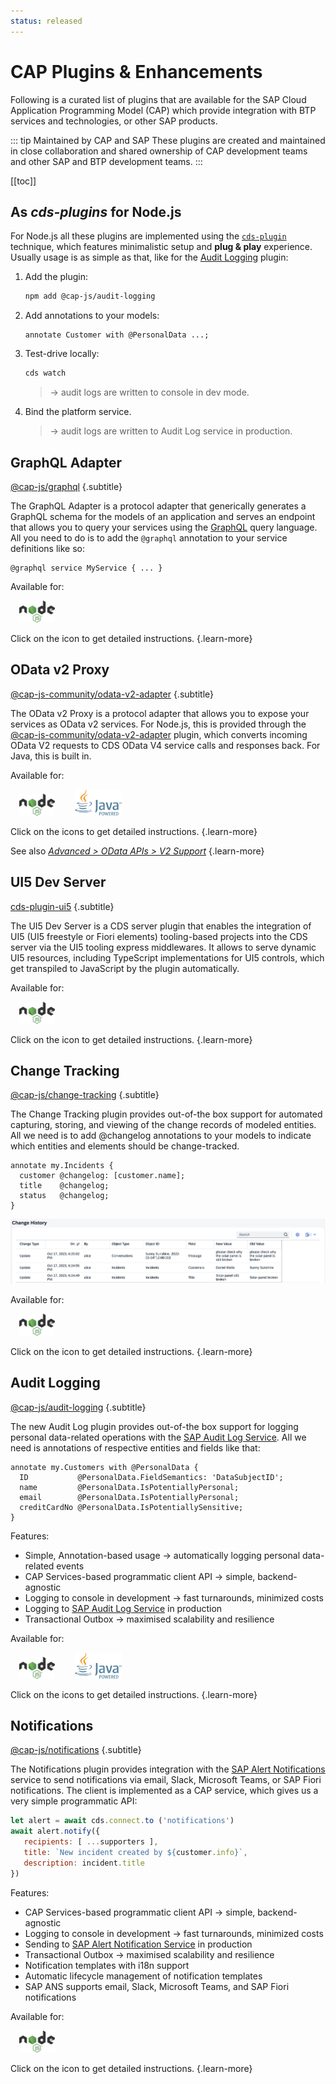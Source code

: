 ```yaml
---
status: released
---
```


# CAP Plugins & Enhancements

Following is a curated list of plugins that are available for the SAP Cloud Application Programming Model (CAP) which provide integration with BTP services and technologies, or other SAP products.

::: tip Maintained by CAP and SAP
These plugins are created and maintained in close collaboration and shared ownership of CAP development teams and other SAP and BTP development teams.
:::


[[toc]]

<style>
   h2 : {
      border-top: 1px solid #ddd;
   }
   h2 + .subtitle {
      font-style: italic;
      margin: -44px 0 40px;
   }
</style>



## As _cds-plugins_ for Node.js

For Node.js all these plugins are implemented using the [`cds-plugin`](../node.js/cds-plugins) technique, which features minimalistic setup and **plug & play** experience. Usually usage is as simple as that, like for the [Audit Logging](../guides/data-privacy/audit-logging) plugin:

1. Add the plugin:

   ```sh
   npm add @cap-js/audit-logging
   ```

2. Add annotations to your models:

   ```cds
   annotate Customer with @PersonalData ...;
   ```

3. Test-drive locally:

   ```sh
   cds watch
   ```
   > → audit logs are written to console in dev mode.

4. Bind the platform service.

   > → audit logs are written to Audit Log service in production.





## GraphQL Adapter
[@cap-js/graphql](https://www.npmjs.com/package/@cap-js/graphql) {.subtitle}

The GraphQL Adapter is a protocol adapter that generically generates a GraphQL schema for the models of an application and serves an endpoint that allows you to query your services using the [GraphQL](https://graphql.org) query language. All you need to do is to add the `@graphql` annotation to your service definitions like so:

```cds
@graphql service MyService { ... }
```

Available for:

[<img src="../assets/logos/nodejs.svg" style="height:2.5em; display:inline; margin:0 1em" />](https://www.npmjs.com/package/@cap-js/graphql)

Click on the icon to get detailed instructions. {.learn-more}



## OData v2 Proxy
[@cap-js-community/odata-v2-adapter](https://www.npmjs.com/package/@cap-js-community/odata-v2-adapter) {.subtitle}

The OData v2 Proxy is a protocol adapter that allows you to expose your services as OData v2 services. For Node.js, this is provided through the [@cap-js-community/odata-v2-adapter](https://www.npmjs.com/package/@cap-js-community/odata-v2-adapter) plugin, which converts incoming OData V2 requests to CDS OData V4 service calls and responses back. For Java, this is built in.

Available for:

[<img src="../assets/logos/nodejs.svg" style="height:2.5em; display:inline; margin:0 1em" />](https://www.npmjs.com/package/@cap-js-community/odata-v2-adapter)
[<img src="../assets/logos/java.svg" style="height:3em; display:inline; margin:0 1em" />](../java/migration#v2adapter)

Click on the icons to get detailed instructions. {.learn-more}

See also [_Advanced > OData APIs > V2 Support_](../advanced/odata#v2-support) {.learn-more}




## UI5 Dev Server
[cds-plugin-ui5](https://www.npmjs.com/package/cds-plugin-ui5) {.subtitle}

The UI5 Dev Server is a CDS server plugin that enables the integration of UI5 (UI5 freestyle or Fiori elements) tooling-based projects into the CDS server via the UI5 tooling express middlewares. It allows to serve dynamic UI5 resources, including TypeScript implementations for UI5 controls, which get transpiled to JavaScript by the plugin automatically.

Available for:

[<img src="../assets/logos/nodejs.svg" style="height:2.5em; display:inline; margin:0 1em" />](https://www.npmjs.com/package/cds-plugin-ui5)

Click on the icon to get detailed instructions. {.learn-more}




## Change Tracking
[@cap-js/change-tracking](https://npmjs.com/package/@cap-js/change-tracking) {.subtitle}

The Change Tracking plugin provides out-of-the box support for automated capturing, storing, and viewing of the change records of modeled entities. All we need is to add @changelog annotations to your models to indicate which entities and elements should be change-tracked.

```cds
annotate my.Incidents {
  customer @changelog: [customer.name];
  title    @changelog;
  status   @changelog;
}
```

![changes](assets/index/changes.png)

Available for:

[<img src="../assets/logos/nodejs.svg" style="height:2.5em; display:inline; margin:0 1em" />](https://npmjs.com/package/@cap-js/change-tracking)

Click on the icon to get detailed instructions. {.learn-more}



## Audit Logging
[@cap-js/audit-logging](https://www.npmjs.com/package/@cap-js/audit-logging) {.subtitle}

The new Audit Log plugin provides out-of-the box support for logging personal data-related operations with the [SAP Audit Log Service](https://discovery-center.cloud.sap/serviceCatalog/audit-log-service). All we need is annotations of respective entities and fields like that:

```cds
annotate my.Customers with @PersonalData {
  ID           @PersonalData.FieldSemantics: 'DataSubjectID';
  name         @PersonalData.IsPotentiallyPersonal;
  email        @PersonalData.IsPotentiallyPersonal;
  creditCardNo @PersonalData.IsPotentiallySensitive;
}
```

Features:

- Simple, Annotation-based usage → automatically logging personal data-related events
- CAP Services-based programmatic client API → simple, backend-agnostic
- Logging to console in development → fast turnarounds, minimized costs
- Logging to [SAP Audit Log Service](https://discovery-center.cloud.sap/serviceCatalog/audit-log-service) in production
- Transactional Outbox → maximised scalability and resilience

Available for:

[<img src="../assets/logos/nodejs.svg" style="height:2.5em; display:inline; margin:0 1em" />](../guides/data-privacy/audit-logging)
[<img src="../assets/logos/java.svg" style="height:3em; display:inline; margin:0 1em" />](../java/auditlog)

Click on the icons to get detailed instructions. {.learn-more}

## Notifications

[@cap-js/notifications](https://www.npmjs.com/package/@cap-js/notifications) {.subtitle}

The Notifications plugin provides integration with the [SAP Alert Notifications](https://discovery-center.cloud.sap/serviceCatalog/alert-notification) service to send notifications via email, Slack, Microsoft Teams, or SAP Fiori notifications. The client is implemented as a CAP service, which gives us a very simple programmatic API:

```js
let alert = await cds.connect.to ('notifications')
await alert.notify({
   recipients: [ ...supporters ],
   title: `New incident created by ${customer.info}`,
   description: incident.title
})
```

Features:

- CAP Services-based programmatic client API → simple, backend-agnostic
- Logging to console in development → fast turnarounds, minimized costs
- Sending to [SAP Alert Notification Service](https://discovery-center.cloud.sap/serviceCatalog/alert-notification) in production
- Transactional Outbox → maximised scalability and resilience
- Notification templates with i18n support
- Automatic lifecycle management of notification templates
- SAP ANS supports email, Slack, Microsoft Teams, and SAP Fiori notifications

Available for:

[<img src="../assets/logos/nodejs.svg" style="height:2.5em; display:inline; margin:0 1em" />](https://github.com/cap-js/notifications#readme)

Click on the icon to get detailed instructions. {.learn-more}


<div id="attachments" />

<div id="internal-plugins" />

<div id="upcoming-plugins" />

<div id="planned-plugins" />